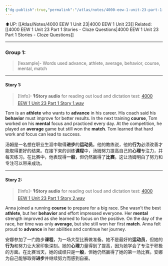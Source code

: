```yaml
---
{"dg-publish":true,"permalink":"/atlas/notes/4000-eew-1-unit-23-part-1-stories/","noteIcon":""}
---
```


⬆️UP: [[Atlas/Notes/4000 EEW 1 Unit 23\|4000 EEW 1 Unit 23]]
Related: [[4000 EEW 1 Unit 23 Part 1 Stories - Cloze Questions\|4000 EEW 1 Unit 23 Part 1 Stories - Cloze Questions]]

---


### Group 1:

> [!example]- Words used
> advance, athlete, average, behavior, course, mental, match

---

#### Story 1:

> [!info]- 🎙️**Story audio** for reading out loud and dictation test: [4000 EEW 1 Unit 23 Part 1 Story 1.wav](https://drive.google.com/file/d/15Gim-1dHfOGMMvrX284DW8PAFBYSQnMf/view?usp=drive_link)

Tom is an **athlete** who wants to **advance** in his career. His coach said his **behavior** must improve for better results. In the next training **course**, Tom worked on his **mental** focus and practiced every day. At the competition, he played an **average** game but still won the **match**. Tom learned that hard work and focus can lead to success.  

汤姆是一名想在职业生涯中取得**进步**的**运动员**。他的教练说，他的**行为**必须改善才能取得更好的结果。在接下来的训练**课程**中，汤姆努力提高自己的**心理**专注力，并每天练习。在比赛中，他表现得**一般**，但仍然赢得了**比赛**。这让汤姆明白了努力和专注可以带来成功。


---
#### Story 2:

> [!info]- 🎙️**Story audio** for reading out loud and dictation test: [4000 EEW 1 Unit 23 Part 1 Story 2.wav](https://drive.google.com/file/d/1Vxkfc9xLZJm5WCbNRMwJijZn5nsr4dj9/view?usp=drive_link)

Anna joined a running **course** to prepare for a big race. She wasn’t the best **athlete**, but her **behavior** and effort impressed everyone. Her **mental** strength improved as she learned to focus on the positive. On the day of the race, her time was only **average**, but she still won her first **match**. Anna felt proud to **advance** in her abilities and continue her journey.  

安娜参加了一门跑步**课程**，为一场大型比赛做准备。她不是最好的**运动员**，但她的**行为**和努力让大家印象深刻。她的**心理**力量得到了提高，因为她学会了专注于积极的方面。在比赛当天，她的成绩只是**一般**，但她仍然赢得了她的第一场比赛。安娜为自己能够取得**进步**并继续努力而感到自豪。